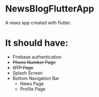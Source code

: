 # NewsBlogFlutterApp
A news app created with flutter.
# It should have:
- Firebase authentication
- ~~Phone Number Page~~
- ~~OTP Page~~
- Splash Screen
- Bottom Navigation Bar
    - News Page
    - Profile Page